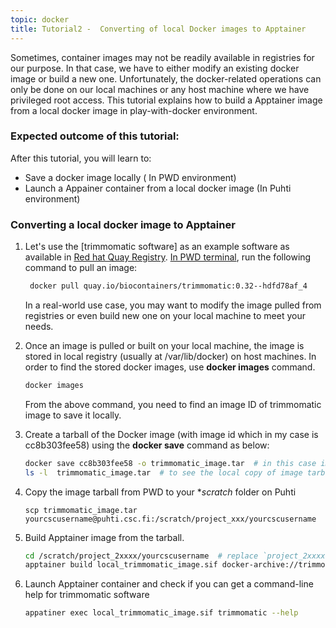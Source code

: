 ```yaml
---
topic: docker
title: Tutorial2 -  Converting of local Docker images to Apptainer 
---
```

Sometimes, container images may not be readily available in registries for our purpose. In that case, we have to either modify an existing docker image or build a new one. Unfortunately, the docker-related operations can only be done on our local machines or any host machine where we have privileged root access. This tutorial explains how to build a Apptainer image from a local docker image in play-with-docker environment. 

###  Expected outcome of this tutorial:
After this tutorial, you will learn to:
- Save a docker image locally ( In PWD environment)
- Launch a Appainer container from a local docker image (In Puhti environment)

### Converting a local docker image to Apptainer 

1. Let's use the [trimmomatic software] as an example software as available in [Red hat Quay Registry](https://quay.io/). <a href="http://labs.play-with-docker.com/" target="_blank"> In PWD terminal</a>, run the following command to pull an image:

   ```bash
    docker pull quay.io/biocontainers/trimmomatic:0.32--hdfd78af_4
   ```
   In a real-world use case, you may want to modify the image pulled from registries or even build new one on your local machine to meet your needs. 
  
2. Once an image is pulled or built on your local machine, the image is stored in local registry (usually at /var/lib/docker) on host machines. In order to find
   the stored docker images, use **docker images** command. 
  
   ```bash  
   docker images
   ```
   From the above command, you need to find an image ID of trimmomatic image to save it locally. 
  
3. Create a tarball of the Docker image (with image id which in my case is cc8b303fee58)  using the **docker save** command as below:
  
   ```bash
   docker save cc8b303fee58 -o trimmomatic_image.tar  # in this case image_id is : cc8b303fee58
   ls -l  trimmomatic_image.tar  # to see the local copy of image tarball
   ```

4. Copy the image tarball from PWD to your **scratch* folder on Puhti 

   ```  
   scp trimmomatic_image.tar yourcscusername@puhti.csc.fi:/scratch/project_xxx/yourcscusername
   ```

5. Build Apptainer image from the tarball. 
 
    ```bash
    cd /scratch/project_2xxxx/yourcscusername  # replace `project_2xxxx` with a valid project number 
    apptainer build local_trimmomatic_image.sif docker-archive://trimmomatic_image.tar
    ```
  
6. Launch Apptainer container and check if you can get a command-line help for trimmomatic software

    ```bash
   appatiner exec local_trimmomatic_image.sif trimmomatic --help
   ```
 
